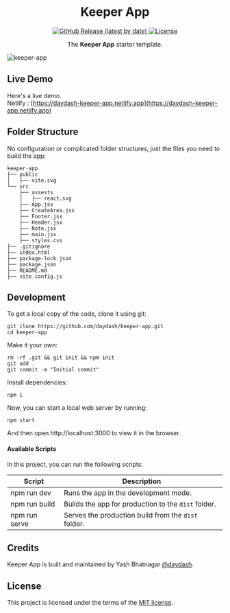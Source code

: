 <h1 align="center">
  Keeper App
</h1>

<p align="center">
  <a href="https://github.com/daydash/keeper-app/releases">
    <img src="https://img.shields.io/github/v/release/daydash/keeper-app" alt="GitHub Release (latest by date)" />
  </a>
  <a href="https://github.com/daydash/keeper-app/blob/master/LICENSE">
    <img src="https://img.shields.io/github/license/daydash/keeper-app" alt="License" />
  </a>
</p>

<p align="center">
    The <b>Keeper App</b> starter template.
</p>

![keeper-app](https://user-images.githubusercontent.com/85361115/228081600-531fad21-5c68-4926-b19b-4f97146990e9.png)

## Live Demo

Here's a live demo.<br>
Netlify : [https://daydash-keeper-app.netlify.app](https://daydash-keeper-app.netlify.app)

## Folder Structure

No configuration or complicated folder structures, just the files you need to build the app:

```
keeper-app
├── public
│   ├── vite.svg
└── src
    ├── assests
    │   ├── react.svg
    ├── App.jsx
    ├── CreateArea.jsx
    ├── Footer.jsx
    ├── Header.jsx
    ├── Note.jsx
    ├── main.jsx
    ├── styles.css
├── .gitignore
├── index.html
├── package-lock.json
├── package.json
├── README.md
├── vite.config.js
```

## Development

To get a local copy of the code, clone it using git:

```
git clone https://github.com/daydash/keeper-app.git
cd keeper-app
```

Make it your own:

```
rm -rf .git && git init && npm init
git add .
git commit -m "Initial commit"
```

Install dependencies:

```
npm i
```

Now, you can start a local web server by running:

```
npm start
```

And then open http://localhost:3000 to view it in the browser.

#### Available Scripts

In this project, you can run the following scripts:

| Script        | Description                                         |
| ------------- | --------------------------------------------------- |
| npm run dev   | Runs the app in the development mode.               |
| npm run build | Builds the app for production to the `dist` folder. |
| npm run serve | Serves the production build from the `dist` folder. |

## Credits

Keeper App is built and maintained by Yash Bhatnagar [@daydash](https://github.com/daydash).

## License

This project is licensed under the terms of the [MIT license](https://github.com/daydash/keeper-app/blob/main/LICENSE).

